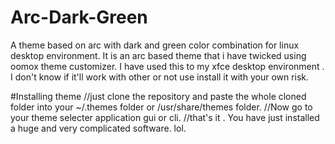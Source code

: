 # Arc-Dark-Green
A theme based on arc with dark and green color combination for linux desktop environment. 
It is an arc based theme that i have twicked using oomox theme customizer.
 I have used this to my xfce desktop environment . I don't know if it'll work with other or not use install it  with your own risk.

#Installing theme
//just clone the repository  and paste the whole cloned folder into your ~/.themes folder or /usr/share/themes folder.
//Now go to your theme selecter application gui or cli.
//that's it . You have just installed  a huge and  very complicated software. lol. 
